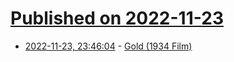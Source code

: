 # [Published on 2022-11-23](index.md)

* [2022-11-23, 23:46:04](https://news.ycombinator.com/item?id=33726008) - [Gold (1934 Film)](https://en.wikipedia.org/wiki/Gold_(1934_film))
